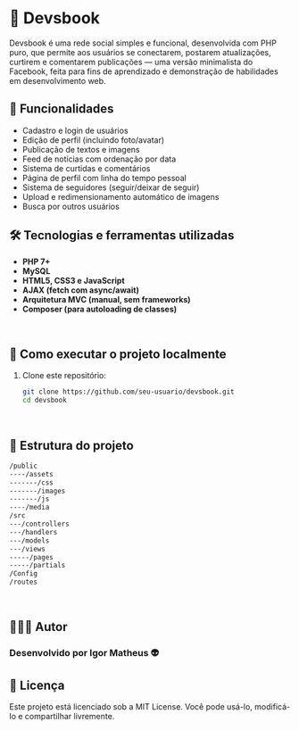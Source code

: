# 📘 Devsbook

Devsbook é uma rede social simples e funcional, desenvolvida com PHP puro, que permite aos usuários se conectarem, postarem atualizações, curtirem e comentarem publicações — uma versão minimalista do Facebook, feita para fins de aprendizado e demonstração de habilidades em desenvolvimento web.

## 🧠 Funcionalidades

- Cadastro e login de usuários
- Edição de perfil (incluindo foto/avatar)
- Publicação de textos e imagens
- Feed de notícias com ordenação por data
- Sistema de curtidas e comentários
- Página de perfil com linha do tempo pessoal
- Sistema de seguidores (seguir/deixar de seguir)
- Upload e redimensionamento automático de imagens
- Busca por outros usuários


## 🛠️ Tecnologias e ferramentas utilizadas

- **PHP 7+**
- **MySQL**
- **HTML5, CSS3 e JavaScript**
- **AJAX (fetch com async/await)**
- **Arquitetura MVC (manual, sem frameworks)**
- **Composer (para autoloading de classes)**

<br/>


## 🚀 Como executar o projeto localmente

1. Clone este repositório:
   ```bash
   git clone https://github.com/seu-usuario/devsbook.git
   cd devsbook
   ```
<br/>


## 📁 Estrutura do projeto
   ```bash
/public
----/assets
-------/css
-------/images
-------/js
----/media
/src
---/controllers
---/handlers
---/models
---/views
-----/pages
-----/partials
/Config
/routes
```
<br/>

## 👨🏾‍💻 Autor

### Desenvolvido por Igor Matheus 👽

## 📝 Licença

Este projeto está licenciado sob a MIT License.
Você pode usá-lo, modificá-lo e compartilhar livremente.

